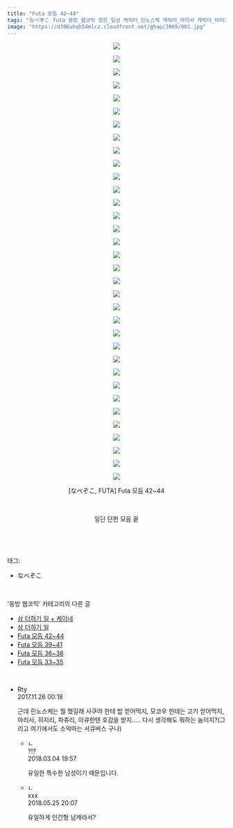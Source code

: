 ```yaml
---
title: "Futa 모듬 42~44"
tags: "なべぞこ futa 동방_웹코믹 장르_일상 캐릭터_린노스케 캐릭터_마리사 캐릭터_마미조 캐릭터_소악마 캐릭터_아큐 캐릭터_코스즈 캐릭터_코이시 캐릭터_코코로 캐릭터_파츄리 캐릭터_히지리"
image: "https://d396uhqh54mlcz.cloudfront.net/ghap/3969/001.jpg"
---
```

<div class="article">
<p style="text-align: center; clear: none; float: none;"><img src="{{ site.imgserver7 }}/ghap/3969/001.jpg"/></p>
<p style="text-align: center; clear: none; float: none;"><img src="{{ site.imgserver7 }}/ghap/3969/002.jpg"/></p>
<p style="text-align: center; clear: none; float: none;"><img src="{{ site.imgserver7 }}/ghap/3969/003.jpg"/></p>
<p style="text-align: center; clear: none; float: none;"><img src="{{ site.imgserver7 }}/ghap/3969/004.jpg"/></p>
<p style="text-align: center; clear: none; float: none;"><img src="{{ site.imgserver7 }}/ghap/3969/005.jpg"/></p>
<p style="text-align: center; clear: none; float: none;"><img src="{{ site.imgserver7 }}/ghap/3969/006.jpg"/></p>
<p style="text-align: center; clear: none; float: none;"><img src="{{ site.imgserver7 }}/ghap/3969/007.jpg"/></p>
<p style="text-align: center; clear: none; float: none;"><img src="{{ site.imgserver7 }}/ghap/3969/008.jpg"/></p>
<p style="text-align: center; clear: none; float: none;"><img src="{{ site.imgserver7 }}/ghap/3969/009.jpg"/></p>
<p style="text-align: center; clear: none; float: none;"><img src="{{ site.imgserver7 }}/ghap/3969/010.jpg"/></p>
<p style="text-align: center; clear: none; float: none;"><img src="{{ site.imgserver7 }}/ghap/3969/011.jpg"/></p>
<p style="text-align: center; clear: none; float: none;"><img src="{{ site.imgserver7 }}/ghap/3969/012.jpg"/></p>
<p style="text-align: center; clear: none; float: none;"><img src="{{ site.imgserver7 }}/ghap/3969/013.jpg"/></p>
<p style="text-align: center; clear: none; float: none;"><img src="{{ site.imgserver7 }}/ghap/3969/014.jpg"/></p>
<p style="text-align: center; clear: none; float: none;"><img src="{{ site.imgserver7 }}/ghap/3969/015.jpg"/></p>
<p style="text-align: center; clear: none; float: none;"><img src="{{ site.imgserver7 }}/ghap/3969/016.jpg"/></p>
<p style="text-align: center; clear: none; float: none;"><img src="{{ site.imgserver7 }}/ghap/3969/017.jpg"/></p>
<p style="text-align: center; clear: none; float: none;"><img src="{{ site.imgserver7 }}/ghap/3969/018.jpg"/></p>
<p style="text-align: center; clear: none; float: none;"><img src="{{ site.imgserver7 }}/ghap/3969/019.jpg"/></p>
<p style="text-align: center; clear: none; float: none;"><img src="{{ site.imgserver7 }}/ghap/3969/020.jpg"/></p>
<p style="text-align: center; clear: none; float: none;"><img src="{{ site.imgserver7 }}/ghap/3969/021.jpg"/></p>
<p style="text-align: center; clear: none; float: none;"><img src="{{ site.imgserver7 }}/ghap/3969/022.jpg"/></p>
<p style="text-align: center; clear: none; float: none;"><img src="{{ site.imgserver7 }}/ghap/3969/023.jpg"/></p>
<p style="text-align: center; clear: none; float: none;"><img src="{{ site.imgserver7 }}/ghap/3969/024.jpg"/></p>
<p style="text-align: center; clear: none; float: none;"><img src="{{ site.imgserver7 }}/ghap/3969/025.jpg"/></p>
<p style="text-align: center; clear: none; float: none;"><img src="{{ site.imgserver7 }}/ghap/3969/026.jpg"/></p>
<p style="text-align: center; clear: none; float: none;"><img src="{{ site.imgserver7 }}/ghap/3969/027.jpg"/></p>
<p style="text-align: center; clear: none; float: none;"><img src="{{ site.imgserver7 }}/ghap/3969/028.jpg"/></p>
<p style="text-align: center; clear: none; float: none;"><img src="{{ site.imgserver7 }}/ghap/3969/029.jpg"/></p>
<p style="text-align: center; clear: none; float: none;"><img src="{{ site.imgserver7 }}/ghap/3969/030.jpg"/></p>
<p style="text-align: center; clear: none; float: none;"><img src="{{ site.imgserver7 }}/ghap/3969/031.jpg"/></p>
<p style="text-align: center; clear: none; float: none;"><img src="{{ site.imgserver7 }}/ghap/3969/032.jpg"/></p>
<p style="text-align: center; clear: none; float: none;"><img src="{{ site.imgserver7 }}/ghap/3969/033.jpg"/></p>
<p style="text-align: center; clear: none; float: none;"><img src="{{ site.imgserver7 }}/ghap/3969/034.jpg"/></p>
<p style="text-align: center; clear: none; float: none;">[なべぞこ, FUTA] Futa 모듬 42~44</p>
<p style="text-align: center; clear: none; float: none;"><br/></p>
<p style="text-align: center; clear: none; float: none;">일단 단편 모음 끝</p>
<p><br/></p>
</div><br/>
<div class="tagTrail">
<p>태그: </p>
<ul>
<li>なべぞこ</li>
</ul>
</div><br/>
<div class="another">
<p>'동방 웹코믹' 카테고리의 다른 글</p>
<ul>
<li><a href="/ghap_3972">삼 더하기 일 + 케이네</a></li>
<li><a href="/ghap_3971">삼 더하기 일</a></li>
<li><a href="/ghap_3969">Futa 모듬 42~44</a></li>
<li><a href="/ghap_3968">Futa 모듬 39~41</a></li>
<li><a href="/ghap_3967">Futa 모듬 36~38</a></li>
<li><a href="/ghap_3966">Futa 모듬 33~35</a></li>
</ul>
</div><br/>
<div class="cb_module cb_fluid">
<div class="cb_wrt cb_profile">
<div class="comment">
<ul>
<li class="cb_thumb_off" id="comment15137486">
<div class="cb_comment_area">
<div class="cb_info_area">
<div class="cb_section">
<span class="cb_nick_name">Rty</span>
</div>
<div class="cb_section">
<span class="cb_date">2017.11.26 00:18 </span>
</div>
</div>
<div class="cb_dsc_comment">
<p class="cb_dsc">
											근데 린노스케는 뭘 했길래 사쿠야 한테 밥 얻어먹지, 모코우 한테는 고기 얻어먹지, 마리사, 히지리, 파츄리, 아큐한텐 호감을 받지..... 다시 생각해도 뭐하는 놈이지?(그리고 여기에서도 소악마는 서큐버스 구나)
										</p>
</div>
<ul>
<li class="cb_thumb_off" id="comment15212323">
<span class="cb_bu_subnode">ㄴ</span>
<div class="cb_comment_area">
<div class="cb_info_area">
<div class="cb_section">
<span class="cb_nick_name">?!?</span>
</div>
<div class="cb_section">
<span class="cb_date">2018.03.04 19:57 </span>
</div>
</div>
<div class="cb_dsc_comment">
<p class="cb_dsc">
																유일한 특수한 남성이기 때문입니다.
															</p>
</div>
</div>
</li>
<li class="cb_thumb_off" id="comment15261744">
<span class="cb_bu_subnode">ㄴ</span>
<div class="cb_comment_area">
<div class="cb_info_area">
<div class="cb_section">
<span class="cb_nick_name">xxx</span>
</div>
<div class="cb_section">
<span class="cb_date">2018.05.25 20:07 </span>
</div>
</div>
<div class="cb_dsc_comment">
<p class="cb_dsc">
																유일하게 인간형 남캐라서?
															</p>
</div>
</div>
</li>
</ul>
</div></li>
</ul>
</div>
</div><!-- commentList close -->
</div><br/>
